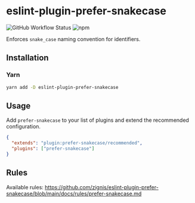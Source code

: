 # eslint-plugin-prefer-snakecase

![GitHub Workflow Status](https://github.com/zignis/eslint-plugin-prefer-snakecase/actions/workflows/main.yaml/badge.svg)
![npm](https://img.shields.io/npm/v/eslint-plugin-prefer-snakecase?style=plastic)

Enforces `snake_case` naming convention for identifiers.

## Installation

### Yarn

```bash
yarn add -D eslint-plugin-prefer-snakecase
```

## Usage

Add `prefer-snakecase` to your list of plugins and extend the
recommended configuration.

```json
{
  "extends": "plugin:prefer-snakecase/recommended",
  "plugins": ["prefer-snakecase"]
}
```

## Rules

Available rules: https://github.com/zignis/eslint-plugin-prefer-snakecase/blob/main/docs/rules/prefer-snakecase.md
